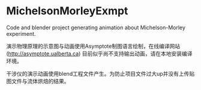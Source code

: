 # MichelsonMorleyExmpt
Code and blender project generating animation about Michelson-Morley experiment.

演示物理原理的示意图与动画使用Asymptote制图语言绘制，在线编译网站 (http://asymptote.ualberta.ca) 目前似乎尚不支持输出动画，请在本地安装编译环境。

干涉仪的演示动画使用blend工程文件产生。为防止项目文件过大up并没有上传贴图文件与流体烘焙的结果。

